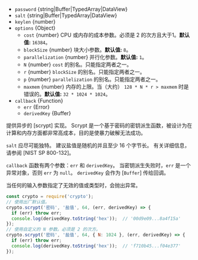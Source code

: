<!-- YAML
added: v10.5.0
changes:
  - version: v12.8.0
    pr-url: https://github.com/nodejs/node/pull/28799
    description: The `maxmem` value can now be any safe integer.
  - version: v10.9.0
    pr-url: https://github.com/nodejs/node/pull/21525
    description: The `cost`, `blockSize` and `parallelization` option names
                 have been added.
-->

* `password` {string|Buffer|TypedArray|DataView}
* `salt` {string|Buffer|TypedArray|DataView}
* `keylen` {number}
* `options` {Object}
  * `cost` {number} CPU 或内存的成本参数。必须是 2 的次方且大于1。**默认值:** `16384`。
  * `blockSize` {number} 块大小参数。**默认值:** `8`。
  * `parallelization` {number} 并行化参数。**默认值:** `1`。
  * `N` {number} `cost` 的别名。只能指定两者之一。
  * `r` {number} `blockSize` 的别名。只能指定两者之一。
  * `p` {number} `parallelization` 的别名。只能指定两者之一。
  * `maxmem` {number} 内存的上限。当（大约） `128 * N * r > maxmem` 时是错误的。**默认值:** `32 * 1024 * 1024`。
* `callback` {Function}
  * `err` {Error}
  * `derivedKey` {Buffer}


提供异步的 [scrypt] 实现。 
Scrypt 是一个基于密码的密钥派生函数，被设计为在计算和内存方面都非常高成本，目的是使暴力破解无法成功。

`salt` 应尽可能独特。 
建议盐值是随机的并且至少 16 个字节长。 
有关详细信息，请参阅 [NIST SP 800-132]。

`callback` 函数有两个参数：`err` 和 `derivedKey`。 
当密钥派生失败时，`err` 是一个异常对象，否则 `err` 为 `null`。 
`derivedKey` 会作为 [`Buffer`] 传给回调。

当任何的输入参数指定了无效的值或类型时，会抛出异常。

```js
const crypto = require('crypto');
// 使用出厂默认值。
crypto.scrypt('密码', '盐值', 64, (err, derivedKey) => {
  if (err) throw err;
  console.log(derivedKey.toString('hex'));  // '00d9e09...8a4f15a'
});
// 使用自定义的 N 参数。必须是 2 的次方。
crypto.scrypt('密码', '盐值', 64, { N: 1024 }, (err, derivedKey) => {
  if (err) throw err;
  console.log(derivedKey.toString('hex'));  // 'f710b45...f04e377'
});
```

